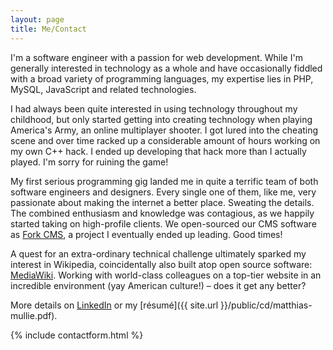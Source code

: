 ```yaml
---
layout: page
title: Me/Contact
---
```


I'm a software engineer with a passion for web development.
While I'm generally interested in technology as a whole and have occasionally fiddled with a broad variety of programming languages, my expertise lies in PHP, MySQL, JavaScript and related technologies.

I had always been quite interested in using technology throughout my childhood, but only started getting into creating technology when playing America's Army, an online multiplayer shooter.
I got lured into the cheating scene and over time racked up a considerable amount of hours working on my own C++ hack.
I ended up developing that hack more than I actually played.
I'm sorry for ruining the game!

My first serious programming gig landed me in quite a terrific team of both software engineers and designers.
Every single one of them, like me, very passionate about making the internet a better place.
Sweating the details.
The combined enthusiasm and knowledge was contagious, as we happily started taking on high-profile clients.
We open-sourced our CMS software as [Fork CMS](http://www.fork-cms.com/), a project I eventually ended up leading.
Good times!

A quest for an extra-ordinary technical challenge ultimately sparked my interest in Wikipedia, coincidentally also built atop open source software: [MediaWiki](http://www.mediawiki.org/).
Working with world-class colleagues on a top-tier website in an incredible environment (yay American culture!) – does it get any better?

More details on [LinkedIn](http://www.linkedin.com/in/matthiasmullie) or my [résumé]({{ site.url }}/public/cd/matthias-mullie.pdf).

{% include contactform.html %}
